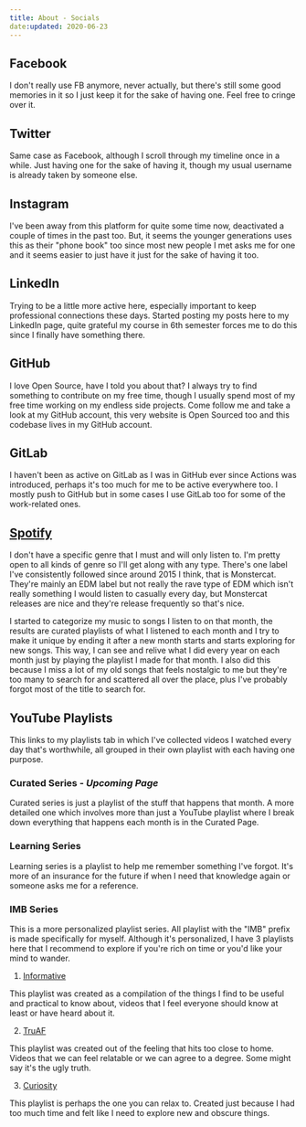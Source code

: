 ```yaml
---
title: About - Socials
date:updated: 2020-06-23
---
```


## Facebook

I don't really use FB anymore, never actually, but there's still some good memories in it so I just keep it for the sake of having one. Feel free to cringe over it.

## Twitter

Same case as Facebook, although I scroll through my timeline once in a while. Just having one for the sake of having it, though my usual username is already taken by someone else.

## Instagram

I've been away from this platform for quite some time now, deactivated a couple of times in the past too. But, it seems the younger generations uses this as their "phone book" too since most new people I met asks me for one and it seems easier to just have it just for the sake of having it too.

## LinkedIn

Trying to be a little more active here, especially important to keep professional connections these days. Started posting my posts here to my LinkedIn page, quite grateful my course in 6th semester forces me to do this since I finally have something there.

## GitHub

I love Open Source, have I told you about that? I always try to find something to contribute on my free time, though I usually spend most of my free time working on my endless side projects. Come follow me and take a look at my GitHub account, this very website is Open Sourced too and this codebase lives in my GitHub account.

## GitLab

I haven't been as active on GitLab as I was in GitHub ever since Actions was introduced, perhaps it's too much for me to be active everywhere too. I mostly push to GitHub but in some cases I use GitLab too for some of the work-related ones.

## [Spotify](https://open.spotify.com/user/ignatiusmb)

I don't have a specific genre that I must and will only listen to. I'm pretty open to all kinds of genre so I'll get along with any type. There's one label I've consistently followed since around 2015 I think, that is Monstercat. They're mainly an EDM label but not really the rave type of EDM which isn't really something I would listen to casually every day, but Monstercat releases are nice and they're release frequently so that's nice.

I started to categorize my music to songs I listen to on that month, the results are curated playlists of what I listened to each month and I try to make it unique by ending it after a new month starts and starts exploring for new songs. This way, I can see and relive what I did every year on each month just by playing the playlist I made for that month. I also did this because I miss a lot of my old songs that feels nostalgic to me but they're too many to search for and scattered all over the place, plus I've probably forgot most of the title to search for.

## YouTube Playlists

This links to my playlists tab in which I've collected videos I watched every day that's worthwhile, all grouped in their own playlist with each having one purpose.

### Curated Series - *Upcoming Page*

Curated series is just a playlist of the stuff that happens that month. A more detailed one which involves more than just a YouTube playlist where I break down everything that happens each month is in the Curated Page.

### Learning Series

Learning series is a playlist to help me remember something I've forgot. It's more of an insurance for the future if when I need that knowledge again or someone asks me for a reference.

### IMB Series

This is a more personalized playlist series. All playlist with the "IMB" prefix is made specifically for myself. Although it's personalized, I have 3 playlists here that I recommend to explore if you're rich on time or you'd like your mind to wander.

1. [Informative](https://www.youtube.com/playlist?list=PLtthNj7yut57pdi5SlSm35eCdU6KsgxPG)

This playlist was created as a compilation of the things I find to be useful and practical to know about, videos that I feel everyone should know at least or have heard about it.

2. [TruAF](https://www.youtube.com/playlist?list=PLtthNj7yut56UXDGVE4dDnvoUi3fQ9gLz)

This playlist was created out of the feeling that hits too close to home. Videos that we can feel relatable or we can agree to a degree. Some might say it's the ugly truth.

3. [Curiosity](https://www.youtube.com/playlist?list=PLtthNj7yut57rjEP2KXPlQaK4-2F6tthf)

This playlist is perhaps the one you can relax to. Created just because I had too much time and felt like I need to explore new and obscure things.
